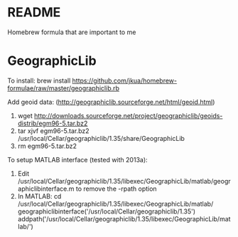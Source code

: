 # README #

Homebrew formula that are important to me

GeographicLib
=============
To install: brew install https://github.com/jkua/homebrew-formulae/raw/master/geographiclib.rb

Add geoid data: (http://geographiclib.sourceforge.net/html/geoid.html)
1. wget http://downloads.sourceforge.net/project/geographiclib/geoids-distrib/egm96-5.tar.bz2
2. tar xjvf egm96-5.tar.bz2 /usr/local/Cellar/geographiclib/1.35/share/GeographicLib
3. rm egm96-5.tar.bz2

To setup MATLAB interface (tested with 2013a): 
1. Edit /usr/local/Cellar/geographiclib/1.35/libexec/GeographicLib/matlab/geographiclibinterface.m to remove the -rpath option
2. In MATLAB:
     cd /usr/local/Cellar/geographiclib/1.35/libexec/GeographicLib/matlab/
     geographiclibinterface('/usr/local/Cellar/geographiclib/1.35')
     addpath('/usr/local/Cellar/geographiclib/1.35/libexec/GeographicLib/matlab/')
